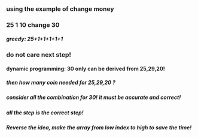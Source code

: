 ### using the example of change money

### 25 1 10 change 30

##### greedy:   25+1+1+1+1+1 

### do not care next step!



#### dynamic programming: 30 only can be derived from 25,29,20!

##### then how many coin needed for 25,29,20 ?

##### consider all the combination for 30! it must be accurate and correct!

##### all the step is the correct step!

##### Reverse the idea, make the array from low index to high to save the time!




